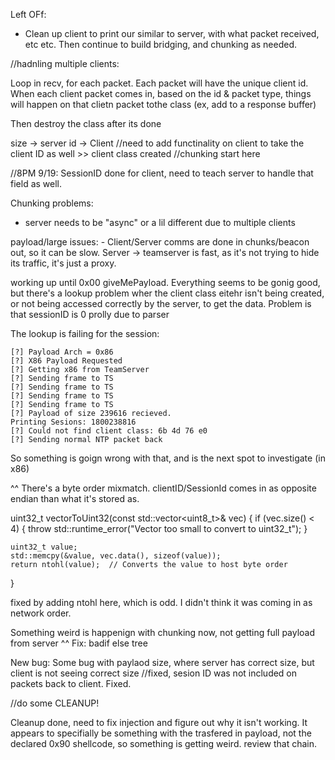 

Left OFf:
 - Clean up client to print our similar to server, with what packet received, etc etc. Then continue to build bridging, and
 chunking as needed.


//hadnling multiple clients:

Loop in recv, for each packet. Each packet will have the unique client id. When each client
packet comes in, based on the id & packet type, things will happen on that clietn packet tothe class
(ex, add to a response buffer)

Then destroy the class after its done


size -> server
id   -> Client //need to add functinality on client to take the client ID as well
    >> client class created
//chunking start here


//8PM 9/19: SessionID done for client, need to teach server to handle that field as well.

Chunking problems: 
 - server needs to be "async" or a lil different due to multiple clients

 payload/large issues:
    - Client/Server comms are done in chunks/beacon out, so it can be slow. Server -> teamserver is fast, as it's not trying to hide its traffic, it's just a proxy. 


<!-- actually, why don't I just try the real proxy method, by proxying everything out. Makes it easier.
Every message is a size, forTeamServer, or FromTeamServer, no givemepayload. Can still keep sessid, OR go to a threading style model
for each chunk.

client -> server (server strips NTP bs, just gets data) -> TS -> server (server adds NTP bs) -> client


Left off by getting payload from server. Fill in for x64 as well, then work on chunking/the 0x00 setup to make sure it works -->

working up until 0x00 giveMePayload. Everything seems to be gonig good, but there's a lookup problem wher the client class eitehr isn't being created, or not being accessed correctly by the server, to get the data. Problem is that sessionID is 0 prolly due to parser


The lookup is failing for the session: 

```
[?] Payload Arch = 0x86
[?] X86 Payload Requested
[?] Getting x86 from TeamServer
[?] Sending frame to TS
[?] Sending frame to TS
[?] Sending frame to TS
[?] Sending frame to TS
[?] Payload of size 239616 recieved.
Printing Sesions: 1800238816
[?] Could not find client class: 6b 4d 76 e0
[?] Sending normal NTP packet back
```
So something is goign wrong with that, and is the next spot to investigate (in x86)

^^ There's a byte order mixmatch. clientID/SessionId comes in as opposite endian than what it's stored as.

uint32_t vectorToUint32(const std::vector<uint8_t>& vec) {
    if (vec.size() < 4) {
        throw std::runtime_error("Vector too small to convert to uint32_t");
    }

    uint32_t value;
    std::memcpy(&value, vec.data(), sizeof(value));
    return ntohl(value);  // Converts the value to host byte order
}


fixed by adding ntohl here, which is odd. I didn't think it was coming in as network order.

Something weird is happenign with chunking now, not getting full payload from server 
^^ Fix: badif else tree

New bug: Some bug with paylaod size, where server has correct size, but client is not seeing correct size
//fixed, sesion ID was not included on packets back to client. Fixed.

//do some CLEANUP!

Cleanup done, need to fix injection and figure out why it isn't working.
It appears to specifially be something with the trasfered in payload, not the declared 0x90 shellcode, so 
something is getting weird. review that chain. 